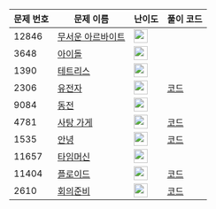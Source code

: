 | 문제 번호 | 문제 이름 | 난이도 | 풀이 코드 |
| --- | --- | --- | --- |
| 12846 | [무서운 아르바이트](https://www.acmicpc.net/problem/12846) | <img height="25px" width="25px=" src="https://static.solved.ac/tier_small/16.svg"/> |  |
| 3648 | [아이돌](https://www.acmicpc.net/problem/3648) | <img height="25px" width="25px=" src="https://static.solved.ac/tier_small/17.svg"/> |  |
| 1390 | [테트리스](https://www.acmicpc.net/problem/1390) | <img height="25px" width="25px=" src="https://static.solved.ac/tier_small/19.svg"/> |  |
| 2306 | [유전자](https://www.acmicpc.net/problem/2306) | <img height="25px" width="25px=" src="https://static.solved.ac/tier_small/13.svg"/> | [코드](<https://github.com/ingyu1008/Algorithm-Problem-Solving/tree/master/Baekjoon%20Online%20Judge/유전자/solution.cpp>) |
| 9084 | [동전](https://www.acmicpc.net/problem/9084) | <img height="25px" width="25px=" src="https://static.solved.ac/tier_small/10.svg"/> |  |
| 4781 | [사탕 가게](https://www.acmicpc.net/problem/4781) | <img height="25px" width="25px=" src="https://static.solved.ac/tier_small/11.svg"/> | [코드](<https://github.com/ingyu1008/Algorithm-Problem-Solving/tree/master/Baekjoon%20Online%20Judge/사탕 가게/solution.cpp>) |
| 1535 | [안녕](https://www.acmicpc.net/problem/1535) | <img height="25px" width="25px=" src="https://static.solved.ac/tier_small/9.svg"/> | [코드](<https://github.com/ingyu1008/Algorithm-Problem-Solving/tree/master/Baekjoon%20Online%20Judge/안녕/solution.cpp>) |
| 11657 | [타임머신](https://www.acmicpc.net/problem/11657) | <img height="25px" width="25px=" src="https://static.solved.ac/tier_small/12.svg"/> |  |
| 11404 | [플로이드](https://www.acmicpc.net/problem/11404) | <img height="25px" width="25px=" src="https://static.solved.ac/tier_small/12.svg"/> | [코드](<https://github.com/ingyu1008/Algorithm-Problem-Solving/tree/master/Baekjoon%20Online%20Judge/플로이드/solution.cpp>) |
| 2610 | [회의준비](https://www.acmicpc.net/problem/2610) | <img height="25px" width="25px=" src="https://static.solved.ac/tier_small/14.svg"/> | [코드](<https://github.com/ingyu1008/Algorithm-Problem-Solving/tree/master/Baekjoon%20Online%20Judge/회의준비/solution.cpp>) |
